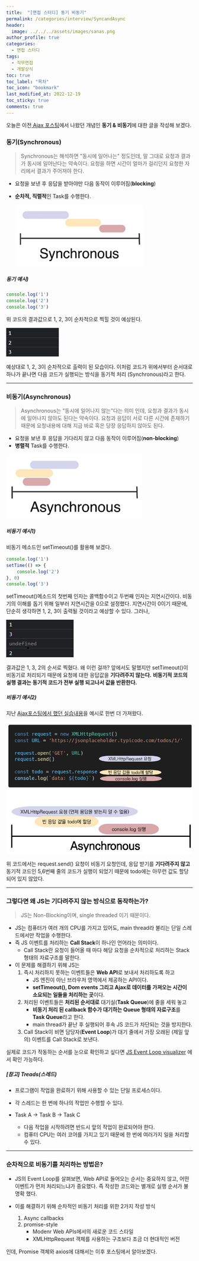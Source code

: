 ```yaml
---
title:  "[면접 스터디] 동기 비동기"
permalink: /categories/interview/SyncandAsync
header:
  image: ../../../assets/images/sanas.png
author_profile: true
categories:
  - 면접 스터디
tags:
  - 직무면접
  - 개발상식
toc: true
toc_label: "목차"
toc_icon: "bookmark"
last_modified_at: 2022-12-19
toc_sticky: true 
comments: true
---
```


 오늘은 이전[ Ajax 포스팅](https://devsjin.github.io/categories/interview/Ajax)에서 나왔던 개념인 **동기 & 비동기**에 대한 글을 작성해 보겠다. 



### 동기(Synchronous)

> Synchronous는 해석하면 "동시에 일어나는" 정도인데, 말 그대로 요청과 결과가 동시에 일어난다는 약속이다. 요청을 하면 시간이 얼마가 걸리던지 요청한 자리에서 결과가 주어져야 한다.

- 요청을 보낸 후 응답을 받아야만 다음 동작이 이루어짐(**blocking**)

- **순차적, 직렬적**인 Task를 수행한다.

  ![image-20221219171336068](../../../assets/images/image-20221219171336068.png)

##### 동기 예시)

```javascript
console.log('1')
console.log('2')
console.log('3')
```

위 코드의 결과값으로 1, 2, 3이 순차적으로 찍힐 것이 예상된다.

![image-20221219171754051](../../../assets/images/image-20221219171754051.png)

예상대로 1, 2, 3이 순차적으로 출력이 된 모습이다. 
이처럼 코드가 위에서부터 순서대로 하나가 끝나면 다음 코드가 실행되는 방식을 동기적 처리 (Synchronous)라고 한다.

----

### 비동기(Asynchronous)

> Asynchronous는 "동시에 일어나지 않는"다는 의미 인데, 요청과 결과가 동시에 일어나지 않아도 된다는 약속이다. 요청과 응답이 서로 다른 시간에 존재하기 때문에 요청내용에 대해 지금 바로 혹은 당장 응답하지 않아도 된다.

- 요청을 보낸 후 응답을 기다리지 않고 다음 동작이 이루어짐(**non-blocking**)
- **병렬적** Task를 수행한다.

![image-20221219171348740](../../../assets/images/image-20221219171348740.png)

##### 비동기 예시1)

비동기 메소드인 setTimeout()를 활용해 보겠다.

```javascript
console.log('1')
setTime(() => {
    console.log('2')
}, 0)
console.log('3')
```

setTimeout()메소드의 첫번째 인자는 콜백함수이고 두번째 인자는 지연시간이다. 비동기의 이해를 돕기 위해 일부러 지연시간을 0으로 설정했다. 지연시간이 0이기 때문에, 단순히 생각하면 1, 2, 3이 출력될 것이라고 예상할 수 있다. 그러나,

![image-20221219172249642](../../../assets/images/image-20221219172249642.png)

결과값은 1, 3, 2의 순서로 찍혔다. 왜 이런 걸까?
앞에서도 말했지만 setTimeout()이 비동기로 처리되기 때문에 요청에 대한 응답값을 **기다려주지 않는다.**
**비동기적 코드의 실행 결과는 동기적 코드가 전부 실행 되고나서 값을 반환한다.**



##### 비동기 예시2)

지난 [Ajax포스팅에서 했던 실습내용](https://devsjin.github.io/categories/interview/Ajax#%EC%8B%A4%EC%8A%B5)을 예시로 한번 더 가져왔다. 

![image-20221219173017519](../../../assets/images/image-20221219173017519.png)

위 코드에서는 request.send() 요청이 비동기 요청인데, 응답 받기를 **기다려주지 않고** 동기적 코드인 5,6번째 줄의 코드가 실행이 되었기 때문에 todo에는 아무런 값도 할당되어 있지 않았다.



---

### 그렇다면 왜 JS는 기다려주지 않는 방식으로 동작하는가?

> JS는 Non-Blocking이며, single threaded 이기 때문이다.

- JS는 컴퓨터가 여러 개의 CPU를 가지고 있어도, main thread라 불리는 단일 스레드에서만 작업을 수행한다.
- 즉 JS 이벤트를 처리하는 **Call Stack**이 하나인 언어라는 의미이다.
  - Call Stack란 요청이 들어올 때 마다 해당 요청을 순차적으로 처리하는 Stack 형태의 자료구조를 말한다.
- 이 문제를  해결하기 위해 JS는
  1. 즉시 처리하지 못하는 이벤트들은 **Web API**로 보내서 처리하도록 하고
     - JS 엔진이 아닌 브라우저 영역에서 제공하는 API이다.
     - **setTimeout(), Dom events 그리고 Ajax로 데이터를 가져오는 시간이 소요되는 일들을 처리하는 곳**이다.
  2. 처리된 이벤트들은 **처리된 순서대로** 대기실(**Task Queue**)에 줄을 세워 놓고
     - **비동기 처리 된 callback 함수가 대기하는 Queue 형태의 자료구조**를 **Task Queue**라고 한다.
     - main thread가 끝난 후 실행되어 후속 JS 코드가 차단되는 것을 방지한다.
  3. Call Stack이 비면 담당자(**Event Loop**)가 대기 줄에서 가장 오래된 (제일 앞의) 이벤트를 Call Stack로 보낸다.

실제로 코드가 작동하는 순서를 눈으로 확인하고 싶다면 [JS Event Loop visualizer](https://latentflip.com/loupe) 에서 확인 가능하다.

##### [참고] Treads(스레드)

- 프로그램이 작업을 완료하기 위해 사용할 수 있는 단일 프로세스이다.

- 각 스레드는 한 번에 하나의 작업만 수행할 수 있다.

- Task A -> Task B -> Task C

  - 다음 작업을 시작하려면 반드시 앞의 작업이 완료되어야 한다.
  - 컴퓨터 CPU는 여러 코어를 가지고 있기 때문에 한 번에 여러가지 일을 처리할 수 있다.

  

---

### 순차적으로 비동기를 처리하는 방법은?

- JS의 Event Loop를 살펴보면, Web API로 들어오는 순서는 중요하지 않고, 어떤 이벤트가 먼저 처리되느냐가 중요했다. 즉 작성한 코드와는 별개로 실행 순서가 불명확 했다.

- 이를 해결하기 위해 순차적인 비동기 처리를 위한 2가지 작성 방식
  1. Async callbacks
  2. promise-style
     - Modenr Web APIs에서의 새로운 코드 스타일
     - XMLHttpRequest 객체를 사용하는 구조보다 조금 더 현대적인 버전



인데, Promise 객체와 axios에 대해서는 이후 포스팅에서 알아보겠다.
